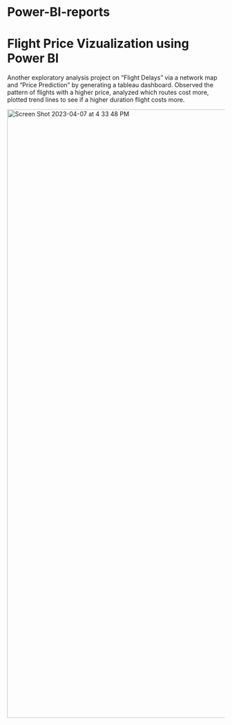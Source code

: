# Power-BI-reports
# Flight Price Vizualization using Power BI

Another exploratory analysis project on “Flight Delays” via a network map and “Price Prediction” by generating a tableau dashboard. Observed the pattern of flights with a higher price,
analyzed which routes cost more, plotted trend lines to see if a higher duration flight costs more.

<img width="1406" alt="Screen Shot 2023-04-07 at 4 33 48 PM" src="https://user-images.githubusercontent.com/62276687/230683330-2a8f39c6-046b-43d2-ab39-e4903addac40.png">
